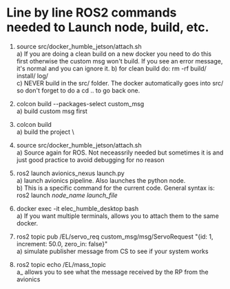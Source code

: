 # Line by line ROS2 commands needed to Launch node, build, etc.

1. source src/docker_humble_jetson/attach.sh \
    a) If you are doing a clean build on a new docker you need to do this first otherwise the custom msg won't build. If you see an error message, it's normal and you can ignore it. 
    b) for clean build do: rm -rf build/ install/ log/ \
    c) NEVER build in the src/ folder. The docker automatically goes into src/ so don't forget to do a cd .. to go back one. 

3. colcon build --packages-select custom_msg \
    a) build custom msg first 

4. colcon build \
    a) build the project \

5. source src/docker_humble_jetson/attach.sh \
    a) Source again for ROS. Not neceassrily needed but sometimes it is and just good practice to avoid debugging for no reason 
   
6. ros2 launch avionics_nexus launch.py \
    a) launch avionics pipeline. Also launches the python node. \
    b) This is a specific command for the current code. General syntax is: ros2 launch *node_name* *launch_file*  

7. docker exec -it elec_humble_desktop bash \
    a) If you want multiple terminals, allows you to attach them to the same docker. 

8. ros2 topic pub /EL/servo_req custom_msg/msg/ServoRequest "{id: 1, increment: 50.0, zero_in: false}" \
    a) simulate publisher message from CS to see if your system works 

9. ros2 topic echo /EL/mass_topic \
    a_ allows you to see what the message received by the RP from the avionics 
